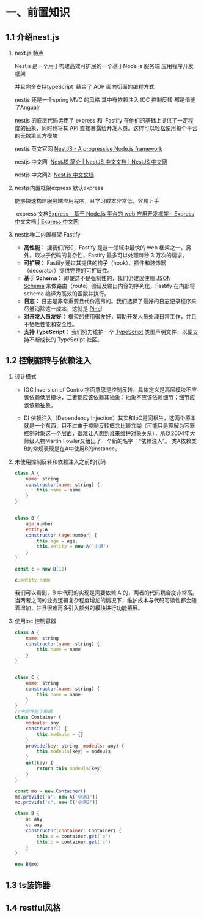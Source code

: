 # 一、前置知识

## 1.1 介绍nest.js

1. next.js 特点

    Nestjs 是一个用于构建高效可扩展的一个基于Node js 服务端 应用程序开发框架

    并且完全支持typeScript  结合了 AOP 面向切面的编程方式

    nestjs 还是一个spring MVC 的风格 其中有依赖注入 IOC 控制反转 都是借鉴了Angualr

    nestjs 的底层代码运用了 express 和  Fastify 在他们的基础上提供了一定程度的抽象，同时也将其 API 直接暴露给开发人员。这样可以轻松使用每个平台的无数第三方模块

    nestjs 英文官网 [NestJS - A progressive Node.js framework](https://nestjs.com/)

    nestjs 中文网  [NestJS 简介 | NestJS 中文文档 | NestJS 中文网](https://nestjs.bootcss.com/")

    nestjs 中文网2  [Nest.js 中文文档](https://docs.nestjs.cn/)

2.  nestjs内置框架express 默认express

    能够快速构建服务端应用程序，且学习成本非常低，容易上手

     express 文档[Express - 基于 Node.js 平台的 web 应用开发框架 - Express 中文文档 | Express 中文网](https://www.expressjs.com.cn/ "Express - 基于 Node.js 平台的 web 应用开发框架 - Express 中文文档 | Express 中文网")

3. nestjs唯二内置框架 Fastify

    *   **高性能：** 据我们所知，Fastify 是这一领域中最快的 web 框架之一，另外，取决于代码的复杂性，Fastify 最多可以处理每秒 3 万次的请求。
    *   **可扩展：** Fastify 通过其提供的钩子（hook）、插件和装饰器（decorator）提供完整的可扩展性。
    *   **基于 Schema：** 即使这不是强制性的，我们仍建议使用 [JSON Schema](http://json-schema.org/) 来做路由（route）验证及输出内容的序列化，Fastify 在内部将 schema 编译为高效的函数并执行。
    *   **日志：** 日志是非常重要且代价高昂的。我们选择了最好的日志记录程序来尽量消除这一成本，这就是 [Pino](https://github.com/pinojs/pino)!
    *   **对开发人员友好：** 框架的使用很友好，帮助开发人员处理日常工作，并且不牺牲性能和安全性。
    *   **支持 TypeScript：** 我们努力维护一个 [TypeScript](https://www.typescriptlang.org/) 类型声明文件，以便支持不断成长的 TypeScript 社区。

## 1.2 控制翻转与依赖注入

1. 设计模式

    - IOC
        Inversion of Control字面意思是控制反转，具体定义是高层模块不应该依赖低层模块，二者都应该依赖其抽象；抽象不应该依赖细节；细节应该依赖抽象。

    - DI
        依赖注入（Dependency Injection）其实和IoC是同根生，这两个原本就是一个东西，只不过由于控制反转概念比较含糊（可能只是理解为容器控制对象这一个层面，很难让人想到谁来维护对象关系），所以2004年大师级人物Martin Fowler又给出了一个新的名字：“依赖注入”。 类A依赖类B的常规表现是在A中使用B的instance。

2. 未使用控制反转和依赖注入之前的代码

    ```js
    class A {
        name: string
        constructor(name: string) {
            this.name = name
        }
    }
    
    
    class B {
        age:number
        entity:A
        constructor (age:number) {
            this.age = age;
            this.entity = new A('小满')
        }
    }
    
    const c = new B(18)
    
    c.entity.name
    ```

    我们可以看到，B 中代码的实现是需要依赖 A 的，两者的代码耦合度非常高。当两者之间的业务逻辑复杂程度增加的情况下，维护成本与代码可读性都会随着增加，并且很难再多引入额外的模块进行功能拓展。

3. 使用ioc 控制容器

    ```js
    class A {
        name: string
        constructor(name: string) {
            this.name = name
        }
    }
    
    
    class C {
        name: string
        constructor(name: string) {
            this.name = name
        }
    }
    //中间件用于解耦
    class Container {
        modeuls: any
        constructor() {
            this.modeuls = {}
        }
        provide(key: string, modeuls: any) {
            this.modeuls[key] = modeuls
        }
        get(key) {
            return this.modeuls[key]
        }
    }
    
    const mo = new Container()
    mo.provide('a', new A('小满1'))
    mo.provide('c', new C('小满2'))
    
    class B {
        a: any
        c: any
        constructor(container: Container) {
            this.a = container.get('a')
            this.c = container.get('c')
        }
    }
    
    new B(mo)
    ```


## 1.3 ts装饰器



## 1.4 restful风格

